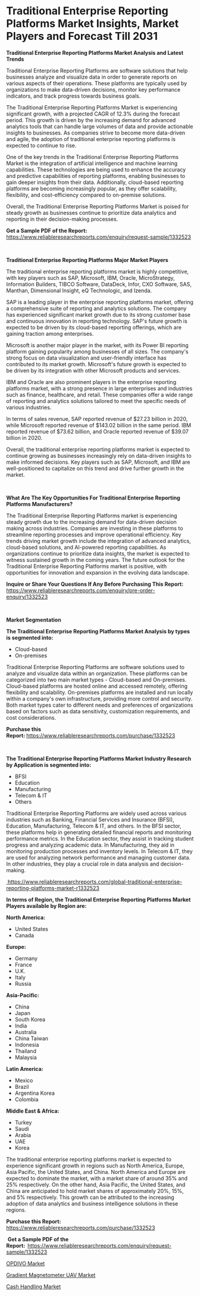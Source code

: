 <p><h1>Traditional Enterprise Reporting Platforms Market Insights, Market Players and Forecast Till 2031</h1></p><p><strong>Traditional Enterprise Reporting Platforms Market Analysis and Latest Trends</strong></p>
<p><p>Traditional Enterprise Reporting Platforms are software solutions that help businesses analyze and visualize data in order to generate reports on various aspects of their operations. These platforms are typically used by organizations to make data-driven decisions, monitor key performance indicators, and track progress towards business goals.</p><p>The Traditional Enterprise Reporting Platforms Market is experiencing significant growth, with a projected CAGR of 12.3% during the forecast period. This growth is driven by the increasing demand for advanced analytics tools that can handle large volumes of data and provide actionable insights to businesses. As companies strive to become more data-driven and agile, the adoption of traditional enterprise reporting platforms is expected to continue to rise.</p><p>One of the key trends in the Traditional Enterprise Reporting Platforms Market is the integration of artificial intelligence and machine learning capabilities. These technologies are being used to enhance the accuracy and predictive capabilities of reporting platforms, enabling businesses to gain deeper insights from their data. Additionally, cloud-based reporting platforms are becoming increasingly popular, as they offer scalability, flexibility, and cost-efficiency compared to on-premise solutions.</p><p>Overall, the Traditional Enterprise Reporting Platforms Market is poised for steady growth as businesses continue to prioritize data analytics and reporting in their decision-making processes.</p></p>
<p><strong>Get a Sample PDF of the Report:&nbsp;</strong> <a href="https://www.reliableresearchreports.com/enquiry/request-sample/1332523">https://www.reliableresearchreports.com/enquiry/request-sample/1332523</a></p>
<p>&nbsp;</p>
<p><strong>Traditional Enterprise Reporting Platforms Major Market Players</strong></p>
<p><p>The traditional enterprise reporting platforms market is highly competitive, with key players such as SAP, Microsoft, IBM, Oracle, MicroStrategy, Information Builders, TIBCO Software, DataDeck, Infor, CXO Software, SAS, Manthan, Dimensional Insight, eQ Technologic, and Izenda.</p><p>SAP is a leading player in the enterprise reporting platforms market, offering a comprehensive suite of reporting and analytics solutions. The company has experienced significant market growth due to its strong customer base and continuous innovation in reporting technology. SAP's future growth is expected to be driven by its cloud-based reporting offerings, which are gaining traction among enterprises.</p><p>Microsoft is another major player in the market, with its Power BI reporting platform gaining popularity among businesses of all sizes. The company's strong focus on data visualization and user-friendly interface has contributed to its market growth. Microsoft's future growth is expected to be driven by its integration with other Microsoft products and services.</p><p>IBM and Oracle are also prominent players in the enterprise reporting platforms market, with a strong presence in large enterprises and industries such as finance, healthcare, and retail. These companies offer a wide range of reporting and analytics solutions tailored to meet the specific needs of various industries.</p><p>In terms of sales revenue, SAP reported revenue of $27.23 billion in 2020, while Microsoft reported revenue of $143.02 billion in the same period. IBM reported revenue of $73.62 billion, and Oracle reported revenue of $39.07 billion in 2020.</p><p>Overall, the traditional enterprise reporting platforms market is expected to continue growing as businesses increasingly rely on data-driven insights to make informed decisions. Key players such as SAP, Microsoft, and IBM are well-positioned to capitalize on this trend and drive further growth in the market.</p></p>
<p>&nbsp;</p>
<p><strong>What Are The Key Opportunities For Traditional Enterprise Reporting Platforms Manufacturers?</strong></p>
<p><p>The Traditional Enterprise Reporting Platforms market is experiencing steady growth due to the increasing demand for data-driven decision making across industries. Companies are investing in these platforms to streamline reporting processes and improve operational efficiency. Key trends driving market growth include the integration of advanced analytics, cloud-based solutions, and AI-powered reporting capabilities. As organizations continue to prioritize data insights, the market is expected to witness sustained growth in the coming years. The future outlook for the Traditional Enterprise Reporting Platforms market is positive, with opportunities for innovation and expansion in the evolving data landscape.</p></p>
<p><strong>Inquire or Share Your Questions If Any Before Purchasing This Report:</strong> <a href="https://www.reliableresearchreports.com/enquiry/pre-order-enquiry/1332523">https://www.reliableresearchreports.com/enquiry/pre-order-enquiry/1332523</a></p>
<p>&nbsp;</p>
<p><strong>Market Segmentation</strong></p>
<p><strong>The Traditional Enterprise Reporting Platforms Market Analysis by types is segmented into:</strong></p>
<p><ul><li>Cloud-based</li><li>On-premises</li></ul></p>
<p><p>Traditional Enterprise Reporting Platforms are software solutions used to analyze and visualize data within an organization. These platforms can be categorized into two main market types - Cloud-based and On-premises. Cloud-based platforms are hosted online and accessed remotely, offering flexibility and scalability. On-premises platforms are installed and run locally within a company's own infrastructure, providing more control and security. Both market types cater to different needs and preferences of organizations based on factors such as data sensitivity, customization requirements, and cost considerations.</p></p>
<p><strong>Purchase this Report:&nbsp;</strong><a href="https://www.reliableresearchreports.com/purchase/1332523">https://www.reliableresearchreports.com/purchase/1332523</a></p>
<p>&nbsp;</p>
<p><strong>The Traditional Enterprise Reporting Platforms Market Industry Research by Application is segmented into:</strong></p>
<p><ul><li>BFSI</li><li>Education</li><li>Manufacturing</li><li>Telecom & IT</li><li>Others</li></ul></p>
<p><p>Traditional Enterprise Reporting Platforms are widely used across various industries such as Banking, Financial Services and Insurance (BFSI), Education, Manufacturing, Telecom & IT, and others. In the BFSI sector, these platforms help in generating detailed financial reports and monitoring performance metrics. In the Education sector, they assist in tracking student progress and analyzing academic data. In Manufacturing, they aid in monitoring production processes and inventory levels. In Telecom & IT, they are used for analyzing network performance and managing customer data. In other industries, they play a crucial role in data analysis and decision-making.</p></p>
<p><a href="https://www.reliableresearchreports.com/global-traditional-enterprise-reporting-platforms-market-r1332523">&nbsp;https://www.reliableresearchreports.com/global-traditional-enterprise-reporting-platforms-market-r1332523</a></p>
<p><strong>In terms of Region, the Traditional Enterprise Reporting Platforms Market Players available by Region are:</strong></p>
<p>
    <p> <strong> North America: </strong>
        <ul>
            <li>United States</li>
            <li>Canada</li>
        </ul>
        </p> 
    <p> <strong> Europe: </strong>
        <ul>
            <li>Germany</li>
            <li>France</li>
            <li>U.K.</li>
            <li>Italy</li>
            <li>Russia</li>
        </ul>
        </p> 
    <p> <strong> Asia-Pacific: </strong>
        <ul>
            <li>China</li>
            <li>Japan</li>
            <li>South Korea</li>
            <li>India</li>
            <li>Australia</li>
            <li>China Taiwan</li>
            <li>Indonesia</li>
            <li>Thailand</li>
            <li>Malaysia</li>
        </ul>
        </p> 
    <p> <strong> Latin America: </strong>
        <ul>
            <li>Mexico</li>
            <li>Brazil</li>
            <li>Argentina Korea</li>
            <li>Colombia</li>
        </ul>
        </p> 
    <p> <strong> Middle East & Africa: </strong>
        <ul>
            <li>Turkey</li>
            <li>Saudi</li>
            <li>Arabia</li>
            <li>UAE</li>
            <li>Korea</li>
        </ul>
    </p>
    </p>
<p><p>The traditional enterprise reporting platforms market is expected to experience significant growth in regions such as North America, Europe, Asia Pacific, the United States, and China. North America and Europe are expected to dominate the market, with a market share of around 35% and 25% respectively. On the other hand, Asia Pacific, the United States, and China are anticipated to hold market shares of approximately 20%, 15%, and 5% respectively. This growth can be attributed to the increasing adoption of data analytics and business intelligence solutions in these regions.</p></p>
<p><strong>Purchase this Report: </strong><a href="https://www.reliableresearchreports.com/purchase/1332523">https://www.reliableresearchreports.com/purchase/1332523</a></p>
<p>&nbsp;<strong>Get a Sample PDF of the Report:&nbsp;&nbsp;</strong><a href="https://www.reliableresearchreports.com/enquiry/request-sample/1332523">https://www.reliableresearchreports.com/enquiry/request-sample/1332523</a></p>
<p><strong></strong></p>
<p><p><a href="https://medium.com/@samleffler/deep-dive-into-the-opdivo-market-itstrends-market-segmentation-and-competitive-analysis-62be105633a3">OPDIVO Market</a></p><p><a href="https://github.com/emnqcawl19/Market-Research-Report-List-1/blob/main/gradient-magnetometer-uav-market.md">Gradient Magnetometer UAV Market</a></p><p><a href="https://medium.com/@bsjdj3773/cash-handling-market-forecast-global-market-trends-and-analysis-from-2024-to-2031-covered-in-103-4601c731682c">Cash Handling Market</a></p></p>